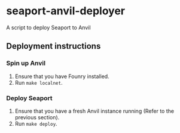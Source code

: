 # seaport-anvil-deployer

A script to deploy Seaport to Anvil

## Deployment instructions

### Spin up Anvil

1. Ensure that you have Founry installed.
2. Run `make localnet`.

### Deploy Seaport

1. Ensure that you have a fresh Anvil instance running (Refer to the previous section).
2. Run `make deploy`.
